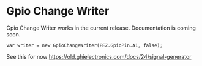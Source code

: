 # Gpio Change Writer

Gpio Change Writer works in the current release. Documentation is coming soon.

`var writer = new GpioChangeWriter(FEZ.GpioPin.A1, false);`

See this for now https://old.ghielectronics.com/docs/24/signal-generator
